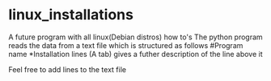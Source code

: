 # linux_installations
A future program with all linux(Debian distros) how to's
The python program reads the data from a text file which is structured as follows
#Program name
*Installation lines
    (A tab) gives a futher description of the line above it
    
Feel free to add lines to the text file
